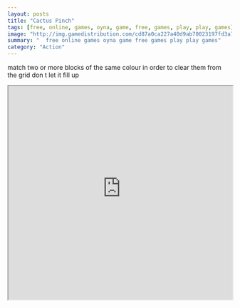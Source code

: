 ```yaml
---
layout: posts
title: "Cactus Pinch"
tags: [free, online, games, oyna, game, free, games, play, play, games]
image: "http://img.gamedistribution.com/cd87a0ca227a40d9ab70023197fd3a75.jpg"
summary: "  free online games oyna game free games play play games"
category: "Action"
---
```


match two or more blocks of the same colour in order to clear them from the grid don t let it fill up

<iframe width="100%" height="480px;" src="http://html5.gamedistribution.com/cd87a0ca227a40d9ab70023197fd3a75/"></iframe>